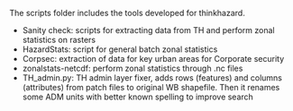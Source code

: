 The scripts folder includes the tools developed for thinkhazard.
- Sanity check: scripts for extracting data from TH and perform zonal statistics on rasters
- HazardStats: script for general batch zonal statistics
- Corpsec: extraction of data for key urban areas for Corporate security
- zonalstats-netcdf: perform zonal statistics through .nc files
- TH_admin.py: TH admin layer fixer, adds rows (features) and columns (attributes) from patch files to original WB shapefile. Then it renames some ADM units with better known spelling to improve search
